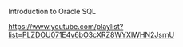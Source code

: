 Introduction to Oracle SQL

https://www.youtube.com/playlist?list=PLZDOU071E4v6bO3cXRZ8WYXIWHN2JsrnU
